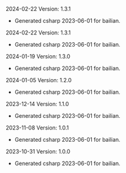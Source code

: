 2024-02-22 Version: 1.3.1
- Generated csharp 2023-06-01 for bailian.

2024-02-22 Version: 1.3.1
- Generated csharp 2023-06-01 for bailian.

2024-01-19 Version: 1.3.0
- Generated csharp 2023-06-01 for bailian.

2024-01-05 Version: 1.2.0
- Generated csharp 2023-06-01 for bailian.

2023-12-14 Version: 1.1.0
- Generated csharp 2023-06-01 for bailian.

2023-11-08 Version: 1.0.1
- Generated csharp 2023-06-01 for bailian.

2023-10-31 Version: 1.0.0
- Generated csharp 2023-06-01 for bailian.

